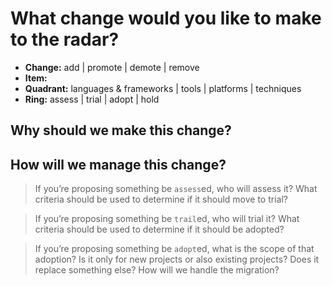 # What change would you like to make to the radar?

- **Change:** add | promote | demote | remove
- **Item:**
- **Quadrant:** languages & frameworks | tools | platforms | techniques
- **Ring:** assess | trial | adopt | hold

## Why should we make this change?

## How will we manage this change?

> If you’re proposing something be `assess`ed, who will assess it? What criteria should be used to determine if it should move to trial?

> If you’re proposing something be `trail`ed, who will trial it? What criteria should be used to determine if it should be adopted?

> If you’re proposing something be `adopt`ed, what is the scope of that adoption? Is it only for new projects or also existing projects? Does it replace something else? How will we handle the migration?
